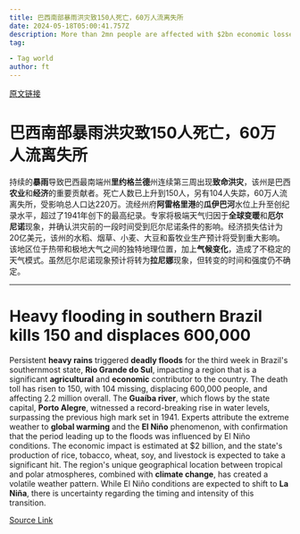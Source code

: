 ```yaml
---
title: 巴西南部暴雨洪灾致150人死亡，60万人流离失所
date: 2024-05-18T05:00:41.757Z
description: More than 2mn people are affected with $2bn economic losses in agriculture rich state after three weeks of rains
tag: 

- Tag world
author: ft
---
```


[原文链接](https://ft.com/content/a167f3f2-529e-4f21-8b39-502b91ce11f8)

# 巴西南部暴雨洪灾致150人死亡，60万人流离失所

持续的**暴雨**导致巴西最南端州**里约格兰德**州连续第三周出现**致命洪灾**，该州是巴西**农业**和**经济**的重要贡献者。死亡人数已上升到150人，另有104人失踪，60万人流离失所，受影响总人口达220万。流经州府**阿雷格里港**的**瓜伊巴河**水位上升至创纪录水平，超过了1941年创下的最高纪录。专家将极端天气归因于**全球变暖**和**厄尔尼诺**现象，并确认洪灾前的一段时间受到厄尔尼诺条件的影响。经济损失估计为20亿美元，该州的水稻、烟草、小麦、大豆和畜牧业生产预计将受到重大影响。该地区位于热带和极地大气之间的独特地理位置，加上**气候变化**，造成了不稳定的天气模式。虽然厄尔尼诺现象预计将转为**拉尼娜**现象，但转变的时间和强度仍不确定。

---

# Heavy flooding in southern Brazil kills 150 and displaces 600,000 

Persistent **heavy rains** triggered **deadly floods** for the third week in Brazil's southernmost state, **Rio Grande do Sul**, impacting a region that is a significant **agricultural** and **economic** contributor to the country. The death toll has risen to 150, with 104 missing, displacing 600,000 people, and affecting 2.2 million overall. The **Guaíba river**, which flows by the state capital, **Porto Alegre**, witnessed a record-breaking rise in water levels, surpassing the previous high mark set in 1941. Experts attribute the extreme weather to **global warming** and the **El Niño** phenomenon, with confirmation that the period leading up to the floods was influenced by El Niño conditions. The economic impact is estimated at $2 billion, and the state's production of rice, tobacco, wheat, soy, and livestock is expected to take a significant hit. The region's unique geographical location between tropical and polar atmospheres, combined with **climate change**, has created a volatile weather pattern. While El Niño conditions are expected to shift to **La Niña**, there is uncertainty regarding the timing and intensity of this transition.

[Source Link](https://ft.com/content/a167f3f2-529e-4f21-8b39-502b91ce11f8)

